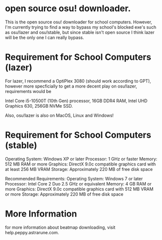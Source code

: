 # open source osu! downloader.

This is the open source osu! downloader for school computers. However, I'm currently trying to find a way to bypass my school's blocked exe's  such as osu!lazer and osu!stable, but since stable isn't open source I think lazer will be the only one I can really bypass.

# Requirement for School Computers (lazer)

For lazer, I recommend a OptiPlex 3080 (should work according to GPT), however more specficially to get a more decent play on osu!lazer, requirements would be 

Intel Core i5-10500T (10th Gen) processor,
16GB DDR4 RAM,
Intel UHD Graphics 630,
256GB NVMe SSD.

Also, osu!lazer is also on MacOS, Linux and Windows!

# Requirement for School Computers (stable)

Operating System: Windows XP or later
Processor: 1 GHz or faster
Memory: 512 MB RAM or more
Graphics: DirectX 9.0c compatible graphics card with at least 256 MB VRAM
Storage: Approximately 220 MB of free disk space

Recommended Requirements:
Operating System: Windows 7 or later
Processor: Intel Core 2 Duo 2.5 GHz or equivalent
Memory: 4 GB RAM or more
Graphics: DirectX 9.0c compatible graphics card with 512 MB VRAM or more
Storage: Approximately 220 MB of free disk space

# More Information
for more information about beatmap downloading, visit help.peppy.astrarune.com.
